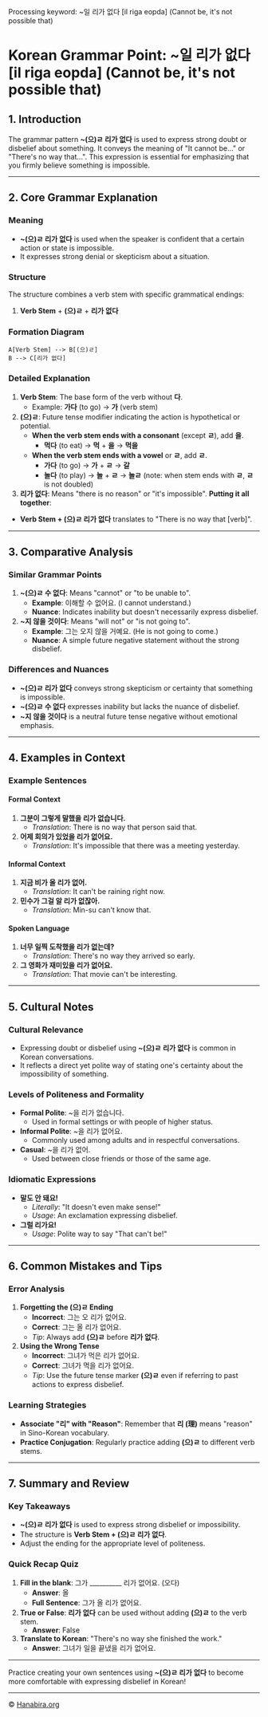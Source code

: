 Processing keyword: ~일 리가 없다 [il riga eopda] (Cannot be, it's not possible that)
# Korean Grammar Point: ~일 리가 없다 [il riga eopda] (Cannot be, it's not possible that)

## 1. Introduction
The grammar pattern **~(으)ㄹ 리가 없다** is used to express strong doubt or disbelief about something. It conveys the meaning of "It cannot be..." or "There's no way that...". This expression is essential for emphasizing that you firmly believe something is impossible.

---
## 2. Core Grammar Explanation
### Meaning
- **~(으)ㄹ 리가 없다** is used when the speaker is confident that a certain action or state is impossible.
- It expresses strong denial or skepticism about a situation.
### Structure
The structure combines a verb stem with specific grammatical endings:
1. **Verb Stem** + **(으)ㄹ** + **리가 없다**
### Formation Diagram
```
A[Verb Stem] --> B[(으)ㄹ]
B --> C[리가 없다]
```
### Detailed Explanation
1. **Verb Stem**: The base form of the verb without **다**.
   - Example: **가다** (to go) → **가** (verb stem)
2. **(으)ㄹ**: Future tense modifier indicating the action is hypothetical or potential.
   - **When the verb stem ends with a consonant** (except **ㄹ**), add **을**.
     - **먹다** (to eat) → **먹** + **을** → **먹을**
   - **When the verb stem ends with a vowel** or **ㄹ**, add **ㄹ**.
     - **가다** (to go) → **가** + **ㄹ** → **갈**
     - **놀다** (to play) → **놀** + **ㄹ** → **놀ㄹ** (note: when stem ends with **ㄹ**, **ㄹ** is not doubled)
3. **리가 없다**: Means "there is no reason" or "it's impossible".
**Putting it all together**:
- **Verb Stem + (으)ㄹ 리가 없다** translates to "There is no way that [verb]".
---
## 3. Comparative Analysis
### Similar Grammar Points
1. **~(으)ㄹ 수 없다**: Means "cannot" or "to be unable to".
   - **Example**: 이해할 수 없어요. (I cannot understand.)
   - **Nuance**: Indicates inability but doesn't necessarily express disbelief.
2. **~지 않을 것이다**: Means "will not" or "is not going to".
   - **Example**: 그는 오지 않을 거예요. (He is not going to come.)
   - **Nuance**: A simple future negative statement without the strong disbelief.
### Differences and Nuances
- **~(으)ㄹ 리가 없다** conveys strong skepticism or certainty that something is impossible.
- **~(으)ㄹ 수 없다** expresses inability but lacks the nuance of disbelief.
- **~지 않을 것이다** is a neutral future tense negative without emotional emphasis.
---
## 4. Examples in Context
### Example Sentences
#### Formal Context
1. **그분이 그렇게 말했을 리가 없습니다.**
   - *Translation*: There is no way that person said that.
2. **어제 회의가 있었을 리가 없어요.**
   - *Translation*: It's impossible that there was a meeting yesterday.
#### Informal Context
1. **지금 비가 올 리가 없어.**
   - *Translation*: It can't be raining right now.
2. **민수가 그걸 알 리가 없잖아.**
   - *Translation*: Min-su can't know that.
#### Spoken Language
1. **너무 일찍 도착했을 리가 없는데?**
   - *Translation*: There's no way they arrived so early.
2. **그 영화가 재미있을 리가 없어요.**
   - *Translation*: That movie can't be interesting.
---
## 5. Cultural Notes
### Cultural Relevance
- Expressing doubt or disbelief using **~(으)ㄹ 리가 없다** is common in Korean conversations.
- It reflects a direct yet polite way of stating one's certainty about the impossibility of something.
### Levels of Politeness and Formality
- **Formal Polite**: ~을 리가 없습니다.
  - Used in formal settings or with people of higher status.
- **Informal Polite**: ~을 리가 없어요.
  - Commonly used among adults and in respectful conversations.
- **Casual**: ~을 리가 없어.
  - Used between close friends or those of the same age.
### Idiomatic Expressions
- **말도 안 돼요!**
  - *Literally*: "It doesn't even make sense!"
  - *Usage*: An exclamation expressing disbelief.
- **그럴 리가요!**
  - *Usage*: Polite way to say "That can't be!"
---
## 6. Common Mistakes and Tips
### Error Analysis
1. **Forgetting the (으)ㄹ Ending**
   - **Incorrect**: 그는 오 리가 없어요.
   - **Correct**: 그는 올 리가 없어요.
   - *Tip*: Always add **(으)ㄹ** before **리가 없다**.
2. **Using the Wrong Tense**
   - **Incorrect**: 그녀가 먹은 리가 없어요.
   - **Correct**: 그녀가 먹을 리가 없어요.
   - *Tip*: Use the future tense marker **(으)ㄹ** even if referring to past actions to express disbelief.
### Learning Strategies
- **Associate "리" with "Reason"**: Remember that **리 (理)** means "reason" in Sino-Korean vocabulary.
- **Practice Conjugation**: Regularly practice adding **(으)ㄹ** to different verb stems.
---
## 7. Summary and Review
### Key Takeaways
- **~(으)ㄹ 리가 없다** is used to express strong disbelief or impossibility.
- The structure is **Verb Stem + (으)ㄹ 리가 없다**.
- Adjust the ending for the appropriate level of politeness.
### Quick Recap Quiz
1. **Fill in the blank**: 그가 __________ 리가 없어요. (오다)
   - **Answer**: 올
   - **Full Sentence**: 그가 올 리가 없어요.
2. **True or False**: **리가 없다** can be used without adding **(으)ㄹ** to the verb stem.
   - **Answer**: False
3. **Translate to Korean**: "There's no way she finished the work."
   - **Answer**: 그녀가 일을 끝냈을 리가 없어요.
---
Practice creating your own sentences using **~(으)ㄹ 리가 없다** to become more comfortable with expressing disbelief in Korean!

---
© [Hanabira.org](https://hanabira.org)
